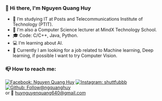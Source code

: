 ### :wave: Hi there, I'm Nguyen Quang Huy
- :book: I’m studying IT at Posts and Telecommunications Institute of Technology (PTIT).
- :office: I'm also a Computer Science lecturer at MindX Technology School.
- :mortar_board: Code: C/C++, Java, Python.
- :computer: I’m learning about AI.
- :mega: Currently I am looking for a job related to Machine learning, Deep learning, if possible I want to try Computer Vision.
### :mailbox_closed: How to reach me:
 [![Facebook: Nguyen Quang Huy](https://img.shields.io/badge/-Nguyen%20Quang%20Huy-white?logo=Facebook)](https://www.facebook.com/shuttfubbb)
 [![Instagram: shuttfubbb](https://img.shields.io/badge/-shuttfubbb-white?logo=Instagram)](https://www.instagram.com/shuttfubbb/)
 [![Github: Follow@ngquanghuy](https://img.shields.io/github/followers/huytre123qwe?logo=Github&style=social)](https://github.com/huytre123qwe)
 <br>or :email: huynguyenquang640@gmail.com

<!--
**huytre123qwe/huytre123qwe** is a ✨ _special_ ✨ repository because its `README.md` (this file) appears on your GitHub profile.

Here are some ideas to get you started:

- 🔭 I’m currently working on ...
- 🌱 I’m currently learning ...
- 👯 I’m looking to collaborate on ...
- 🤔 I’m looking for help with ...
- 💬 Ask me about ...
- 📫 How to reach me: ...
- 😄 Pronouns: ...
- ⚡ Fun fact: ...
-->
